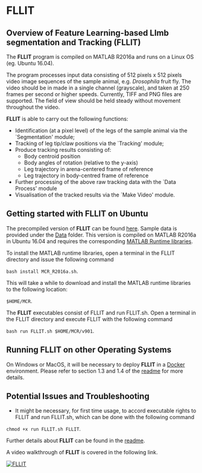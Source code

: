 # FLLIT
## Overview of Feature Learning-based LImb segmentation and Tracking (**FLLIT**)

The **FLLIT** program is compiled on MATLAB R2016a and runs on a Linux OS (eg. Ubuntu 16.04).

The program processes input data consisting of 512 pixels x 512 pixels video image sequences of the sample animal, e.g. *Drosophila* fruit fly. The video should be in made in a single channel (grayscale), and taken at 250 frames per second or higher speeds. Currently, TIFF and PNG files are supported. The field of view should be held steady without movement throughout the video.

**FLLIT** is able to carry out the following functions:
- Identification (at a pixel level) of the legs of the sample animal via the `Segmentation' module;
- Tracking of leg tip/claw positions via the `Tracking' module;
- Produce tracking results consisting of:
	* Body centroid position
	* Body angles of rotation (relative to the y-axis)
	* Leg trajectory in arena-centered frame of reference
	* Leg trajectory in body-centred frame of reference
- Further processing of the above raw tracking data with the `Data Process' module
- Visualisation of the tracked results via the `Make Video' module.

## Getting started with FLLIT on Ubuntu
The precompiled version of **FLLIT** can be found [here](./Compiled). Sample data is provided under the [Data](./Compiled/Data) folder. This version is compiled on MATLAB R2016a in Ubuntu 16.04 and requires the corresponding [MATLAB Runtime libraries](http://ssd.mathworks.com/supportfiles/downloads/R2016a/deployment_files/R2016a/installers/glnxa64/MCR_R2016a_glnxa64_installer.zip).

To install the MATLAB runtime libraries, open a terminal in the FLLIT directory and issue the following command

```bash install MCR_R2016a.sh```.

This will take a while to download and install the MATLAB runtime libraries to the following location:

```$HOME/MCR```.

The **FLLIT** executables consist of FLLIT and run FLLIT.sh. Open a terminal in the FLLIT directory and execute FLLIT with the following command

```bash run FLLIT.sh $HOME/MCR/v901```.

## Running FLLIT on other Operating Systems
On Windows or MacOS, it will be necessary to deploy **FLLIT** in a [Docker](https://www.docker.com/) environment. Please refer to section 1.3 and 1.4 of the [readme](./Compiled/Readme.pdf) for more details.

## Potential Issues and Troubleshooting
- It might be necessary, for first time usage, to accord executable rights to FLLIT and run FLLIT.sh, which can be done with the following command

```chmod +x run FLLIT.sh FLLIT```.

Further details about **FLLIT** can be found in the [readme](./Compiled/Readme.pdf).

A video walkthrough of **FLLIT** is covered in the following link.

[![FLLIT](https://img.youtube.com/vi/g31la3oUNYk/0.jpg)](https://www.youtube.com/watch?v=g31la3oUNYk)

